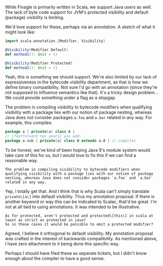 While Finagle is primarily written in Scala, we support Java users as well. The lack of byte code support for JVM's protected visibility and default (package) visibility is limiting. 

We'd love support for these, perhaps via an annotation. A sketch of what it might look like:

```scala
import scala.annotation.{Modifier, Visibility}

@Visibility(Modifier.Default)
def method1(): Unit = ()

@Visibility(Modifier.Protected)
def method2(): Unit = ()
```
Yeah, this is something we should support. We're also limited by our lack of expressiveness in the bytecode visibility department, as that is how we define binary compatibility. Not sure I'd go with an annotation (since they're not supposed to influence semantics like that). It's a tricky design problem... We could provide something under a flag as a stopgap.

The problem in compiling visibility to bytecode modifiers when qualifying visibility with a package lies with our notion of package nesting, whereas Java does not consider packages `a.foo` and `a.bar` related in any way. For example, this compiles:

```scala
package a { private[a] class A }
// [fastforward ten years] you add:
package a.sub { private[a] class B extends a.A } // compiles
```

To be honest, we've kind of been hoping Java 9's module system would take care of this for us, but I would love to fix this if we can find a reasonable way.
```
The problem in compiling visibility to bytecode modifiers when qualifying visibility with a package lies with our notion of package nesting, whereas Java does not consider packages `a.foo` and `a.bar` related in any way. 
```

Yep, I totally get that. And I think that is why Scala can't simply translate `private\[a\]` into default visibility. Thus my annotation proposal. If there is another keyword or way this can be indicated to Scalac, that'd be great. I'm not at all tied to using annotations. It was intended to be illustrative.

```
As for protected, aren't protected and protected\[this\] in scala at least as strict as protected in java?
So in those cases it would be possible to emit a protected modifier?
```

Agreed, I believe it orthogonal to default visibility. My annotation proposal was crafted in the interest of backwards compatibility. As mentioned above, I have zero attachment to it being done this specific way.

Perhaps I should have filed these as separate tickets, but I didn't know enough about the compiler to have a good sense.
